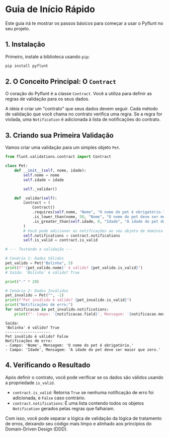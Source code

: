 # Guia de Início Rápido

Este guia irá te mostrar os passos básicos para começar a usar o Pyflunt no seu projeto.

## 1. Instalação

Primeiro, instale a biblioteca usando `pip`:

```bash
pip install pyflunt
```

## 2\. O Conceito Principal: O `Contract`

O coração do Pyflunt é a classe `Contract`. Você a utiliza para definir as regras de validação para os seus dados.

A ideia é criar um "contrato" que seus dados devem seguir. Cada método de validação que você chama no contrato verifica uma regra. Se a regra for violada, uma `Notification` é adicionada à lista de notificações do contrato.

## 3\. Criando sua Primeira Validação

Vamos criar uma validação para um simples objeto `Pet`.

```python
from flunt.validations.contract import Contract

class Pet:
    def __init__(self, nome, idade):
        self.nome = nome
        self.idade = idade

        self._validar()

    def _validar(self):
        contract = (
            Contract()
            .requires(self.nome, "Nome", "O nome do pet é obrigatório.")
            .is_lower_than(nome, 50, "Nome", "O nome do pet deve ser menor que 50 caracteres")
            .is_greater_than(self.idade, 0, "Idade", "A idade do pet deve ser maior que zero.")
        )
        # Você pode adicionar as notificações ao seu objeto de domínio
        self.notifications = contract.notifications
        self.is_valid = contract.is_valid

# --- Testando a validação ---

# Cenário 1: Dados Válidos
pet_valido = Pet("Bolinha", 5)
print(f"'{pet_valido.nome}' é válido? {pet_valido.is_valid}")
# Saída: 'Bolinha' é válido? True

print("-" * 20)

# Cenário 2: Dados Inválidos
pet_invalido = Pet("", -1)
print(f"Pet inválido é válido? {pet_invalido.is_valid}")
print("Notificações de erro:")
for notificacao in pet_invalido.notifications:
    print(f"- Campo: '{notificacao.field}', Mensagem: '{notificacao.message}'")
```

```
Saída:
'Bolinha' é válido? True
--------------------
Pet inválido é válido? False
Notificações de erro:
- Campo: 'Nome', Mensagem: 'O nome do pet é obrigatório.'
- Campo: 'Idade', Mensagem: 'A idade do pet deve ser maior que zero.'
```

## 4\. Verificando o Resultado

Após definir o contrato, você pode verificar se os dados são válidos usando a propriedade `is_valid`.

  - `contract.is_valid`: Retorna `True` se nenhuma notificação de erro foi adicionada, e `False` caso contrário.
  - `contract.notifications`: É uma lista contendo todos os objetos `Notification` gerados pelas regras que falharam.

Com isso, você pode separar a lógica de validação da lógica de tratamento de erros, deixando seu código mais limpo e alinhado aos princípios do Domain-Driven Design (DDD).
